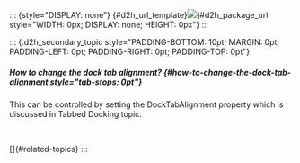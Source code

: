 ::: {style="DISPLAY: none"}
[](ms-xhelp:///?Id=d2h_url_template){#d2h_url_template}![](!package_url!){#d2h_package_url style="WIDTH: 0px; DISPLAY: none; HEIGHT: 0px"}
:::

::: {.d2h_secondary_topic style="PADDING-BOTTOM: 10pt; MARGIN: 0pt; PADDING-LEFT: 0pt; PADDING-RIGHT: 0pt; PADDING-TOP: 0pt"}
##### How to change the dock tab alignment? {#how-to-change-the-dock-tab-alignment style="tab-stops: 0pt"}

This can be controlled by setting the DockTabAlignment property which is discussed in Tabbed Docking topic.

 

[]{#related-topics}
:::
